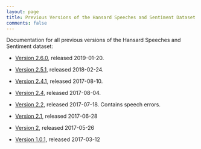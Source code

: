 ```yaml
---
layout: page
title: Previous Versions of the Hansard Speeches and Sentiment Dataset
comments: false
---
```


Documentation for all previous versions of the Hansard Speeches and Sentiment dataset:

- [Version 2.6.0](./v260), released 2019-01-20.

- [Version 2.5.1](./v251), released 2018-02-24.

- [Version 2.4.1](./v241), released 2017-08-10.

- [Version 2.4](./v24), released 2017-08-04.

- [Version 2.2](./v22), released 2017-07-18. Contains speech errors.

- [Version 2.1](./v21), released 2017-06-28

- [Version 2](./v2), released 2017-05-26

- [Version 1.0.1](http://doi.org/10.5281/zenodo.376839), released 2017-03-12
